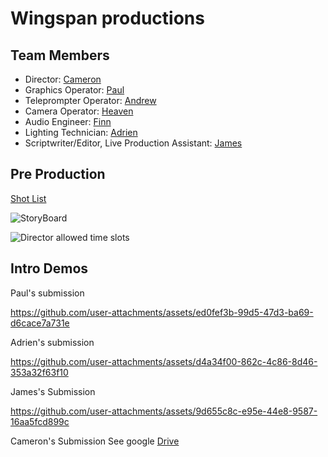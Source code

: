 # Wingspan productions

## Team Members
* Director: [Cameron](https://github.com/crgodfrey/web)
* Graphics Operator: [Paul](https://github.com/Masterpaul562/PaulTokhtuev-Portfolio)
* Teleprompter Operator: [Andrew](https://github.com/Drewloope/vidproportfolio2025)
* Camera Operator: [Heaven](https://github.com/HeavenMHamilton/vidproportfolio2025)
* Audio Engineer: [Finn](https://github.com/cats155/VIDPRO2035)
* Lighting Technician: [Adrien](https://github.com/LocalTechie/vidprod)
* Scriptwriter/Editor, Live Production Assistant: [James](https://github.com/jameolse/VideoPortfolio2025)



## Pre Production
[Shot List](https://docs.google.com/document/d/1pegpIKzMXc1J_JglkLuPfev92ByFCCENvOx8K6Ihdl4/edit?tab=t.0)

![StoryBoard](https://github.com/user-attachments/assets/7a670151-cbeb-41f2-a0b7-78479c29b38c)

![Director allowed time slots](https://github.com/crgodfrey/video-production-aceteam/blob/main/assets/Production%20Table.png?raw=true)

## Intro Demos

Paul's submission

https://github.com/user-attachments/assets/ed0fef3b-99d5-47d3-ba69-d6cace7a731e


Adrien's submission

https://github.com/user-attachments/assets/d4a34f00-862c-4c86-8d46-353a32f63f10


James's Submission


https://github.com/user-attachments/assets/9d655c8c-e95e-44e8-9587-16aa5fcd899c

Cameron's Submission 
See google [Drive](https://drive.usercontent.google.com/download?id=1lUhJfnK7NndQairgvQq9Q8ITgdj7oHJm&export=download&authuser=0)





